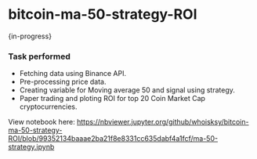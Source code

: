 # bitcoin-ma-50-strategy-ROI
{in-progress}

### Task performed
* Fetching data using Binance API.
* Pre-processing price data.
* Creating variable for Moving average 50 and signal using strategy.
* Paper trading and ploting ROI for top 20 Coin Market Cap cryptocurrencies.

View notebook here: https://nbviewer.jupyter.org/github/whoisksy/bitcoin-ma-50-strategy-ROI/blob/99352134baaae2ba21f8e8331cc635dabf4a1fcf/ma-50-strategy.ipynb


